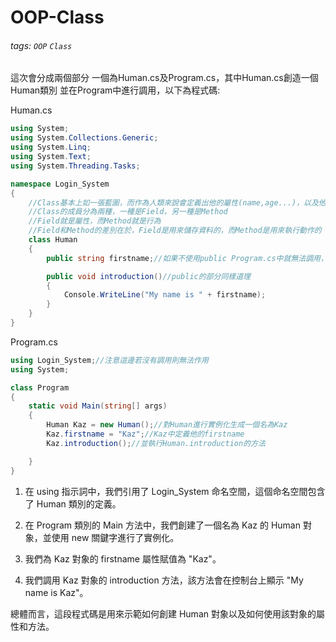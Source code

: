 # OOP-Class
###### tags: `OOP` `Class`

這次會分成兩個部分
一個為Human.cs及Program.cs，其中Human.cs創造一個Human類別
並在Program中進行調用，以下為程式碼:

Human.cs

```csharp
using System;
using System.Collections.Generic;
using System.Linq;
using System.Text;
using System.Threading.Tasks;

namespace Login_System
{
	//Class基本上如一張藍圖，而作為人類來說會定義出他的屬性(name,age...)，以及他的行為(introduction,walk...)，而這些屬性和行為就是Class的成員
	//Class的成員分為兩種，一種是Field，另一種是Method
	//Field就是屬性，而Method就是行為
	//Field和Method的差別在於，Field是用來儲存資料的，而Method是用來執行動作的
	class Human
	{
		public string firstname;//如果不使用public Program.cs中就無法調用，造成錯誤

		public void introduction()//public的部分同樣道理
		{
			Console.WriteLine("My name is " + firstname);
		}
	}
}
```
Program.cs

```csharp
using Login_System;//注意這邊若沒有調用則無法作用
using System;

class Program
{
	static void Main(string[] args)
	{		
		Human Kaz = new Human();//對Human進行實例化生成一個名為Kaz
		Kaz.firstname = "Kaz";//Kaz中定義他的firstname
		Kaz.introduction();//並執行Human.introduction的方法

	}	
}

```

1. 在 using 指示詞中，我們引用了 Login_System 命名空間，這個命名空間包含了 Human 類別的定義。

2. 在 Program 類別的 Main 方法中，我們創建了一個名為 Kaz 的 Human 對象，並使用 new 關鍵字進行了實例化。

3. 我們為 Kaz 對象的 firstname 屬性賦值為 "Kaz"。

4. 我們調用 Kaz 對象的 introduction 方法，該方法會在控制台上顯示 "My name is Kaz"。

總體而言，這段程式碼是用來示範如何創建 Human 對象以及如何使用該對象的屬性和方法。

